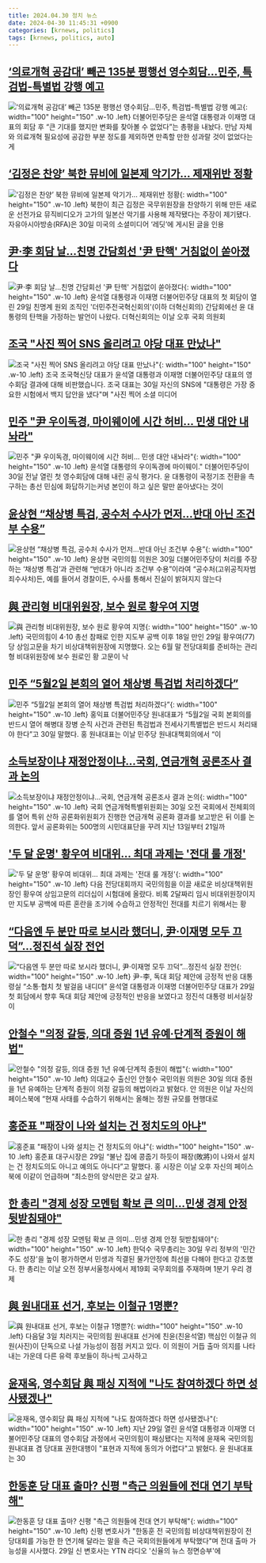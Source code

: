 ```yaml
---
title: 2024.04.30 정치 뉴스
date: 2024-04-30 11:45:31 +0900
categories: [krnews, politics]
tags: [krnews, politics, auto]
---
```

## [‘의료개혁 공감대’ 빼곤 135분 평행선 영수회담…민주, 특검법-특별법 강행 예고](https://n.news.naver.com/mnews/article/016/0002302197)

![‘의료개혁 공감대’ 빼곤 135분 평행선 영수회담…민주, 특검법-특별법 강행 예고](https://mimgnews.pstatic.net/image/origin/016/2024/04/30/2302197.jpg?type=nf220_150){: width="100" height="150" .w-10 .left}
더불어민주당은 윤석열 대통령과 이재명 대표의 회담 후 “큰 기대를 했지만 변화를 찾아볼 수 없었다”는 총평을 내놨다. 만남 자체와 의료개혁 필요성에 공감한 부분 정도를 제외하면 만족할 만한 성과랄 것이 없었다는 게

## [‘김정은 찬양’ 북한 뮤비에 일본제 악기가... 제재위반 정황](https://n.news.naver.com/mnews/article/023/0003831406)

![‘김정은 찬양’ 북한 뮤비에 일본제 악기가... 제재위반 정황](https://mimgnews.pstatic.net/image/origin/023/2024/04/30/3831406.jpg?type=nf220_150){: width="100" height="150" .w-10 .left}
북한이 최근 김정은 국무위원장을 찬양하기 위해 만든 새로운 선전가요 뮤직비디오가 고가의 일본산 악기를 사용해 제작됐다는 주장이 제기됐다. 자유아시아방송(RFA)은 30일 미국의 소셜미디어 ‘레딧’에 게시된 글을 인용

## [尹·李 회담 날…친명 간담회선 '尹 탄핵' 거침없이 쏟아졌다](https://n.news.naver.com/mnews/article/025/0003357237)

![尹·李 회담 날…친명 간담회선 '尹 탄핵' 거침없이 쏟아졌다](https://mimgnews.pstatic.net/image/origin/025/2024/04/29/3357237.jpg?type=nf220_150){: width="100" height="150" .w-10 .left}
윤석열 대통령과 이재명 더불어민주당 대표의 첫 회담이 열린 29일 친명계 원외 조직인 '더민주전국혁신회의'(이하 더혁신회의) 간담회에선 윤 대통령의 탄핵을 가정하는 발언이 나왔다. 더혁신회의는 이날 오후 국회 의원회

## [조국 "사진 찍어 SNS 올리려고 야당 대표 만났나"](https://n.news.naver.com/mnews/article/660/0000060282)

![조국 "사진 찍어 SNS 올리려고 야당 대표 만났나"](https://mimgnews.pstatic.net/image/origin/660/2024/04/30/60282.jpg?type=nf220_150){: width="100" height="150" .w-10 .left}
조국 조국혁신당 대표가 윤석열 대통령과 이재명 더불어민주당 대표의 영수회담 결과에 대해 비판했습니다. 조국 대표는 30일 자신의 SNS에 "대통령은 가장 중요한 시험에서 백지 답안을 냈다"며 "사진 찍어 소셜 미디어

## [민주 "尹 우이독경, 마이웨이에 시간 허비... 민생 대안 내놔라"](https://n.news.naver.com/mnews/article/469/0000798758)

![민주 "尹 우이독경, 마이웨이에 시간 허비... 민생 대안 내놔라"](https://mimgnews.pstatic.net/image/origin/469/2024/04/30/798758.jpg?type=nf220_150){: width="100" height="150" .w-10 .left}
윤석열 대통령의 우이독경에 마이웨이." 더불어민주당이 30일 전날 열린 첫 영수회담에 대해 내린 공식 평가다. 윤 대통령이 국정기조 전환을 촉구하는 총선 민심에 화답하기는커녕 본인이 하고 싶은 말만 쏟아냈다는 것이

## [윤상현 “채상병 특검, 공수처 수사가 먼저…반대 아닌 조건부 수용”](https://n.news.naver.com/mnews/article/016/0002302054)

![윤상현 “채상병 특검, 공수처 수사가 먼저…반대 아닌 조건부 수용”](https://mimgnews.pstatic.net/image/origin/016/2024/04/30/2302054.jpg?type=nf220_150){: width="100" height="150" .w-10 .left}
윤상현 국민의힘 의원은 30일 더불어민주당이 처리를 주장하는 ‘채상병 특검’과 관련해 “반대가 아니라 조건부 수용”이라여 “공수처(고위공직자범죄수사처)든, 예를 들어서 경찰이든, 수사를 통해서 진실이 밝혀지지 않는다

## [與 관리형 비대위원장, 보수 원로 황우여 지명](https://n.news.naver.com/mnews/article/081/0003447651)

![與 관리형 비대위원장, 보수 원로 황우여 지명](https://mimgnews.pstatic.net/image/origin/081/2024/04/30/3447651.jpg?type=nf220_150){: width="100" height="150" .w-10 .left}
국민의힘이 4·10 총선 참패로 인한 지도부 공백 이후 18일 만인 29일 황우여(77) 당 상임고문을 차기 비상대책위원장에 지명했다. 오는 6월 말 전당대회를 준비하는 관리형 비대위원장에 보수 원로인 황 고문이 낙

## [민주 “5월2일 본회의 열어 채상병 특검법 처리하겠다”](https://n.news.naver.com/mnews/article/028/0002687482)

![민주 “5월2일 본회의 열어 채상병 특검법 처리하겠다”](https://mimgnews.pstatic.net/image/origin/028/2024/04/30/2687482.jpg?type=nf220_150){: width="100" height="150" .w-10 .left}
홍익표 더불어민주당 원내대표가 “5월2일 국회 본회의를 반드시 열어 해병대 장병 순직 사건과 관련된 특검법과 전세사기특별법은 반드시 처리돼야 한다”고 30일 말했다. 홍 원내대표는 이날 민주당 원내대책회의에서 “이

## [소득보장이냐 재정안정이냐…국회, 연금개혁 공론조사 결과 논의](https://n.news.naver.com/mnews/article/001/0014659992)

![소득보장이냐 재정안정이냐…국회, 연금개혁 공론조사 결과 논의](https://mimgnews.pstatic.net/image/origin/001/2024/04/30/14659992.jpg?type=nf220_150){: width="100" height="150" .w-10 .left}
국회 연금개혁특별위원회는 30일 오전 국회에서 전체회의를 열어 특위 산하 공론화위원회가 진행한 연금개혁 공론화 결과를 보고받은 뒤 이를 논의한다. 앞서 공론화위는 500명의 시민대표단을 꾸려 지난 13일부터 21일까

## ['두 달 운명' 황우여 비대위… 최대 과제는 '전대 룰 개정'](https://n.news.naver.com/mnews/article/014/0005178313)

!['두 달 운명' 황우여 비대위… 최대 과제는 '전대 룰 개정'](https://mimgnews.pstatic.net/image/origin/014/2024/04/29/5178313.jpg?type=nf220_150){: width="100" height="150" .w-10 .left}
다음 전당대회까지 국민의힘을 이끌 새로운 비상대책위원장인 황우여 상임고문의 리더십이 시험대에 올랐다. 비록 2달짜리 임시 비대위원장이지만 지도부 공백에 따른 혼란을 조기에 수습하고 안정적인 전대를 치르기 위해서는 황

## [“다음엔 두 분만 따로 보시라 했더니, 尹·이재명 모두 끄덕”…정진석 실장 전언](https://n.news.naver.com/mnews/article/009/0005296094)

![“다음엔 두 분만 따로 보시라 했더니, 尹·이재명 모두 끄덕”…정진석 실장 전언](https://mimgnews.pstatic.net/image/origin/009/2024/04/30/5296094.jpg?type=nf220_150){: width="100" height="150" .w-10 .left}
尹-李, 독대 회담 제안에 긍정적 반응 대통령실 “소통·협치 첫 발걸음 내디뎌” 윤석열 대통령과 이재명 더불어민주당 대표가 29일 첫 회담에서 향후 독대 회담 제안에 긍정적인 반응을 보였다고 정진석 대통령 비서실장이

## [안철수 "의정 갈등, 의대 증원 1년 유예·단계적 증원이 해법"](https://n.news.naver.com/mnews/article/011/0004334901)

![안철수 "의정 갈등, 의대 증원 1년 유예·단계적 증원이 해법"](https://mimgnews.pstatic.net/image/origin/011/2024/04/30/4334901.jpg?type=nf220_150){: width="100" height="150" .w-10 .left}
의대교수 출신인 안철수 국민의원 의원은 30일 의대 증원을 1년 유예하는 단계적 증원이 의정 갈등의 해법이라고 밝혔다. 안 의원은 이날 자신의 페이스북에 “현재 사태를 수습하기 위해서는 올해는 정원 규모를 현행대로

## [홍준표 "패장이 나와 설치는 건 정치도의 아냐"](https://n.news.naver.com/mnews/article/025/0003357226)

![홍준표 "패장이 나와 설치는 건 정치도의 아냐"](https://mimgnews.pstatic.net/image/origin/025/2024/04/29/3357226.jpg?type=nf220_150){: width="100" height="150" .w-10 .left}
홍준표 대구시장은 29일 “불난 집에 콩줍기 하듯이 패장(敗將)이 나와서 설치는 건 정치도의도 아니고 예의도 아니다”고 말했다. 홍 시장은 이날 오후 자신의 페이스북에 이같이 언급하며 “최소한의 양식만은 갖고 살자.

## [한 총리 "경제 성장 모멘텀 확보 큰 의미…민생 경제 안정 뒷받침돼야"](https://n.news.naver.com/mnews/article/421/0007512087)

![한 총리 "경제 성장 모멘텀 확보 큰 의미…민생 경제 안정 뒷받침돼야"](https://mimgnews.pstatic.net/image/origin/421/2024/04/30/7512087.jpg?type=nf220_150){: width="100" height="150" .w-10 .left}
한덕수 국무총리는 30일 우리 정부의 '민간 주도 성장'을 높이 평가하면서 민생과 직결된 물가안정에 최선을 다해야 한다고 강조했다. 한 총리는 이날 오전 정부서울청사에서 제19회 국무회의를 주재하며 1분기 우리 경제

## [與 원내대표 선거, 후보는 이철규 1명뿐?](https://n.news.naver.com/mnews/article/015/0004978770)

![與 원내대표 선거, 후보는 이철규 1명뿐?](https://mimgnews.pstatic.net/image/origin/015/2024/04/29/4978770.jpg?type=nf220_150){: width="100" height="150" .w-10 .left}
다음달 3일 치러지는 국민의힘 원내대표 선거에 친윤(친윤석열) 핵심인 이철규 의원(사진)이 단독으로 나설 가능성이 점점 커지고 있다. 이 의원이 거듭 출마 의지를 나타내는 가운데 다른 유력 후보들이 하나씩 고사하고

## [윤재옥, 영수회담 與 패싱 지적에 "나도 참여하겠다 하면 성사됐겠나"](https://n.news.naver.com/mnews/article/008/0005032436)

![윤재옥, 영수회담 與 패싱 지적에 "나도 참여하겠다 하면 성사됐겠나"](https://mimgnews.pstatic.net/image/origin/008/2024/04/30/5032436.jpg?type=nf220_150){: width="100" height="150" .w-10 .left}
지난 29일 열린 윤석열 대통령과 이재명 더불어민주당 대표의 영수회담 과정에서 국민의힘이 패싱됐다는 지적에 윤재옥 국민의힘 원내대표 겸 당대표 권한대행이 "표현과 지적에 동의가 어렵다"고 밝혔다. 윤 원내대표는 30

## [한동훈 당 대표 출마? 신평 "측근 의원들에 전대 연기 부탁해"](https://n.news.naver.com/mnews/article/088/0000875422)

![한동훈 당 대표 출마? 신평 "측근 의원들에 전대 연기 부탁해"](https://mimgnews.pstatic.net/image/origin/088/2024/04/30/875422.jpg?type=nf220_150){: width="100" height="150" .w-10 .left}
신평 변호사가 "한동훈 전 국민의힘 비상대책위원장이 전당대회를 가능한 한 연기해 달라는 말을 측근 국회의원들에게 부탁했다"며 전대 출마 가능성을 시사했다. 29일 신 변호사는 YTN 라디오 '신율의 뉴스 정면승부'에

